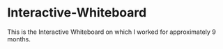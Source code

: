 Interactive-Whiteboard
======================

This is the Interactive Whiteboard on which I worked for approximately 9 months.
